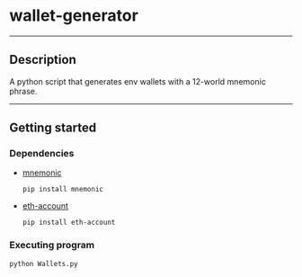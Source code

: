 # wallet-generator
---

## Description
A python script that generates env wallets with a 12-world mnemonic phrase.

---

## Getting started

### Dependencies

* [mnemonic](https://pypi.org/project/mnemonic/)
  ```
  pip install mnemonic
  ```
* [eth-account](https://pypi.org/project/eth-account/)
  ```
  pip install eth-account
  ```
 
### Executing program

```
python Wallets.py
```
